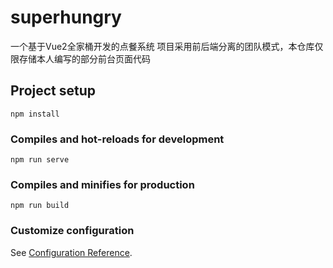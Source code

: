 # superhungry
一个基于Vue2全家桶开发的点餐系统
项目采用前后端分离的团队模式，本仓库仅限存储本人编写的部分前台页面代码
## Project setup
```
npm install
```

### Compiles and hot-reloads for development
```
npm run serve
```

### Compiles and minifies for production
```
npm run build
```

### Customize configuration
See [Configuration Reference](https://cli.vuejs.org/config/).
